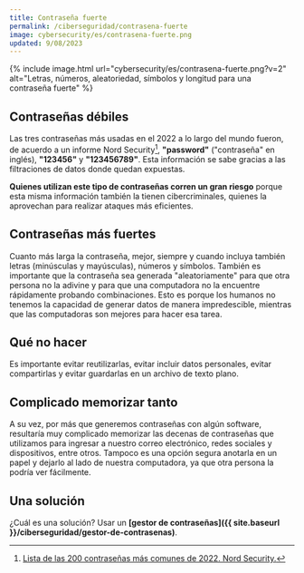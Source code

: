 ```yaml
---
title: Contraseña fuerte
permalink: /ciberseguridad/contrasena-fuerte
image: cybersecurity/es/contrasena-fuerte.png
updated: 9/08/2023
---
```


{% include image.html url="cybersecurity/es/contrasena-fuerte.png?v=2" alt="Letras, números, aleatoriedad, símbolos y longitud para una contraseña fuerte" %}

## Contraseñas débiles

Las tres contraseñas más usadas en el 2022 a lo largo del mundo fueron, de acuerdo a un informe Nord Security[^1], **"password"** ("contraseña" en inglés), **"123456"** y **"123456789"**. Esta información se sabe gracias a las filtraciones de datos donde quedan expuestas. 

**Quienes utilizan este tipo de contraseñas corren un gran riesgo** porque esta misma información también la tienen cibercriminales, quienes la aprovechan para realizar ataques más eficientes.

## Contraseñas más fuertes

Cuanto más larga la contraseña, mejor, siempre y cuando incluya también letras (minúsculas y mayúsculas), números y símbolos. También es importante que la contraseña sea generada "aleatoriamente" para que otra persona no la adivine y para que una computadora no la encuentre rápidamente probando combinaciones. Esto es porque los humanos no tenemos la capacidad de generar datos de manera impredescible, mientras que las computadoras son mejores para hacer esa tarea.

## Qué no hacer

Es importante evitar reutilizarlas, evitar incluir datos personales, evitar compartirlas y evitar guardarlas en un archivo de texto plano.

## Complicado memorizar tanto

A su vez, por más que generemos contraseñas con algún software, resultaría muy complicado memorizar las decenas de contraseñas que utilizamos para ingresar a nuestro correo electrónico, redes sociales y dispositivos, entre otros. Tampoco es una opción segura anotarla en un papel y dejarlo al lado de nuestra computadora, ya que otra persona la podría ver fácilmente.

## Una solución

¿Cuál es una solución? Usar un **[gestor de contraseñas]({{ site.baseurl }}/ciberseguridad/gestor-de-contrasenas)**.

[^1]: [Lista de las 200 contraseñas más comunes de 2022. Nord Security.](https://nordpass.com/es/most-common-passwords-list/)